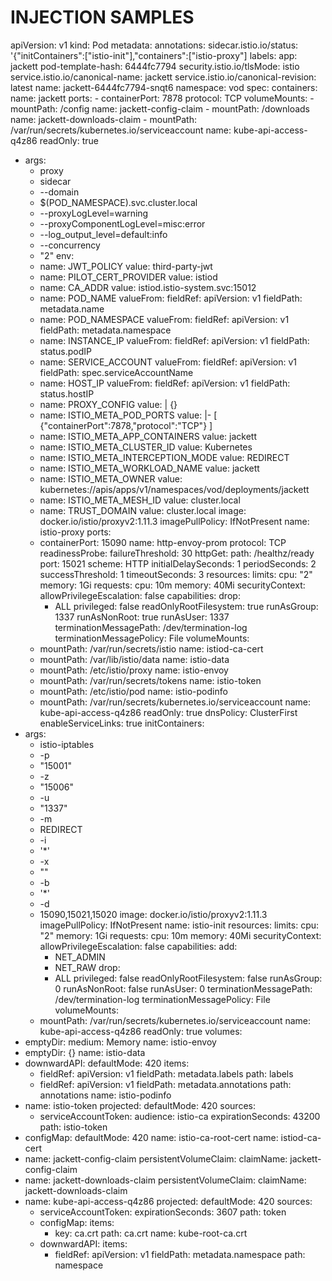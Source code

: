 # INJECTION SAMPLES

apiVersion: v1
kind: Pod
metadata:
  annotations:
    sidecar.istio.io/status: '{"initContainers":["istio-init"],"containers":["istio-proxy"]
  labels:
    app: jackett
    pod-template-hash: 6444fc7794
    security.istio.io/tlsMode: istio
    service.istio.io/canonical-name: jackett
    service.istio.io/canonical-revision: latest
  name: jackett-6444fc7794-snqt6
  namespace: vod
spec:
  containers:
    name: jackett
    ports:
    - containerPort: 7878
      protocol: TCP
    volumeMounts:
    - mountPath: /config
      name: jackett-config-claim
    - mountPath: /downloads
      name: jackett-downloads-claim
    - mountPath: /var/run/secrets/kubernetes.io/serviceaccount
      name: kube-api-access-q4z86
      readOnly: true
  - args:
    - proxy
    - sidecar
    - --domain
    - $(POD_NAMESPACE).svc.cluster.local
    - --proxyLogLevel=warning
    - --proxyComponentLogLevel=misc:error
    - --log_output_level=default:info
    - --concurrency
    - "2"
    env:
    - name: JWT_POLICY
      value: third-party-jwt
    - name: PILOT_CERT_PROVIDER
      value: istiod
    - name: CA_ADDR
      value: istiod.istio-system.svc:15012
    - name: POD_NAME
      valueFrom:
        fieldRef:
          apiVersion: v1
          fieldPath: metadata.name
    - name: POD_NAMESPACE
      valueFrom:
        fieldRef:
          apiVersion: v1
          fieldPath: metadata.namespace
    - name: INSTANCE_IP
      valueFrom:
        fieldRef:
          apiVersion: v1
          fieldPath: status.podIP
    - name: SERVICE_ACCOUNT
      valueFrom:
        fieldRef:
          apiVersion: v1
          fieldPath: spec.serviceAccountName
    - name: HOST_IP
      valueFrom:
        fieldRef:
          apiVersion: v1
          fieldPath: status.hostIP
    - name: PROXY_CONFIG
      value: |
        {}
    - name: ISTIO_META_POD_PORTS
      value: |-
        [
            {"containerPort":7878,"protocol":"TCP"}
        ]
    - name: ISTIO_META_APP_CONTAINERS
      value: jackett
    - name: ISTIO_META_CLUSTER_ID
      value: Kubernetes
    - name: ISTIO_META_INTERCEPTION_MODE
      value: REDIRECT
    - name: ISTIO_META_WORKLOAD_NAME
      value: jackett
    - name: ISTIO_META_OWNER
      value: kubernetes://apis/apps/v1/namespaces/vod/deployments/jackett
    - name: ISTIO_META_MESH_ID
      value: cluster.local
    - name: TRUST_DOMAIN
      value: cluster.local
    image: docker.io/istio/proxyv2:1.11.3
    imagePullPolicy: IfNotPresent
    name: istio-proxy
    ports:
    - containerPort: 15090
      name: http-envoy-prom
      protocol: TCP
    readinessProbe:
      failureThreshold: 30
      httpGet:
        path: /healthz/ready
        port: 15021
        scheme: HTTP
      initialDelaySeconds: 1
      periodSeconds: 2
      successThreshold: 1
      timeoutSeconds: 3
    resources:
      limits:
        cpu: "2"
        memory: 1Gi
      requests:
        cpu: 10m
        memory: 40Mi
    securityContext:
      allowPrivilegeEscalation: false
      capabilities:
        drop:
        - ALL
      privileged: false
      readOnlyRootFilesystem: true
      runAsGroup: 1337
      runAsNonRoot: true
      runAsUser: 1337
    terminationMessagePath: /dev/termination-log
    terminationMessagePolicy: File
    volumeMounts:
    - mountPath: /var/run/secrets/istio
      name: istiod-ca-cert
    - mountPath: /var/lib/istio/data
      name: istio-data
    - mountPath: /etc/istio/proxy
      name: istio-envoy
    - mountPath: /var/run/secrets/tokens
      name: istio-token
    - mountPath: /etc/istio/pod
      name: istio-podinfo
    - mountPath: /var/run/secrets/kubernetes.io/serviceaccount
      name: kube-api-access-q4z86
      readOnly: true
  dnsPolicy: ClusterFirst
  enableServiceLinks: true
  initContainers:
  - args:
    - istio-iptables
    - -p
    - "15001"
    - -z
    - "15006"
    - -u
    - "1337"
    - -m
    - REDIRECT
    - -i
    - '*'
    - -x
    - ""
    - -b
    - '*'
    - -d
    - 15090,15021,15020
    image: docker.io/istio/proxyv2:1.11.3
    imagePullPolicy: IfNotPresent
    name: istio-init
    resources:
      limits:
        cpu: "2"
        memory: 1Gi
      requests:
        cpu: 10m
        memory: 40Mi
    securityContext:
      allowPrivilegeEscalation: false
      capabilities:
        add:
        - NET_ADMIN
        - NET_RAW
        drop:
        - ALL
      privileged: false
      readOnlyRootFilesystem: false
      runAsGroup: 0
      runAsNonRoot: false
      runAsUser: 0
    terminationMessagePath: /dev/termination-log
    terminationMessagePolicy: File
    volumeMounts:
    - mountPath: /var/run/secrets/kubernetes.io/serviceaccount
      name: kube-api-access-q4z86
      readOnly: true
  volumes:
  - emptyDir:
      medium: Memory
    name: istio-envoy
  - emptyDir: {}
    name: istio-data
  - downwardAPI:
      defaultMode: 420
      items:
      - fieldRef:
          apiVersion: v1
          fieldPath: metadata.labels
        path: labels
      - fieldRef:
          apiVersion: v1
          fieldPath: metadata.annotations
        path: annotations
    name: istio-podinfo
  - name: istio-token
    projected:
      defaultMode: 420
      sources:
      - serviceAccountToken:
          audience: istio-ca
          expirationSeconds: 43200
          path: istio-token
  - configMap:
      defaultMode: 420
      name: istio-ca-root-cert
    name: istiod-ca-cert
  - name: jackett-config-claim
    persistentVolumeClaim:
      claimName: jackett-config-claim
  - name: jackett-downloads-claim
    persistentVolumeClaim:
      claimName: jackett-downloads-claim
  - name: kube-api-access-q4z86
    projected:
      defaultMode: 420
      sources:
      - serviceAccountToken:
          expirationSeconds: 3607
          path: token
      - configMap:
          items:
          - key: ca.crt
            path: ca.crt
          name: kube-root-ca.crt
      - downwardAPI:
          items:
          - fieldRef:
              apiVersion: v1
              fieldPath: metadata.namespace
            path: namespace